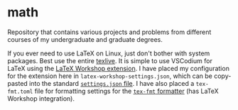# math

Repository that contains various projects and problems from different courses of my undergraduate and graduate degrees.

If you ever need to use LaTeX on Linux, just don't bother with system packages.
Best use the entire [texlive](https://www.tug.org/texlive/quickinstall.html).
It is simple to use VSCodium for LaTeX using the [LaTeX Workshop extension](https://open-vsx.org/vscode/item?itemName=James-Yu.latex-workshop).
I have placed my configuration for the extension here in `latex-workshop-settings.json`, which can be copy-pasted into the standard [`settings.json` file](https://code.visualstudio.com/docs/getstarted/settings#_settings-json-file).
I have also placed a `tex-fmt.toml` file for formatting settings for the [`tex-fmt` formatter](https://github.com/WGUNDERWOOD/tex-fmt) (has LaTeX Workshop integration).
